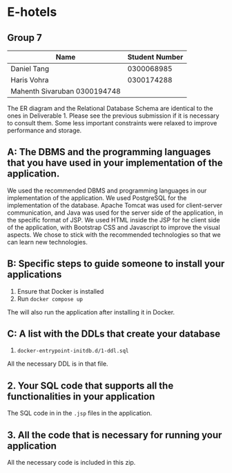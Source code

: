 # E-hotels

## Group 7

| Name | Student Number |
| --- | --- |
| Daniel Tang | 0300068985 |
| Haris Vohra | 0300174288 |
| Mahenth Sivaruban 0300194748 |

The ER diagram and the Relational Database Schema are identical to the ones in Deliverable 1.
Please see the previous submission if it is necessary to consult them.
Some less important constraints were relaxed to improve performance and storage.

## A: The DBMS and the programming languages that you have used in your implementation of the application.

We used the recommended DBMS and programming languages in our implementation of the application.
We used PostgreSQL for the implementation of the database.
Apache Tomcat was used for client-server communication, and Java was used for the server side of the application, in the specific format of JSP.
We used HTML inside the JSP for he client side of the application, with Bootstrap CSS and Javascript to improve the visual aspects.
We chose to stick with the recommended technologies so that we can learn new technologies.

## B: Specific steps to guide someone to install your applications

1. Ensure that Docker is installed
2. Run `docker compose up`

The will also run the application after installing it in Docker.

## C: A list with the DDLs that create your database

1. `docker-entrypoint-initdb.d/1-ddl.sql`

All the necessary DDL is in that file.

## 2. Your SQL code that supports all the functionalities in your application

The SQL code in in the `.jsp` files in the application.

## 3. All the code that is necessary for running your application

All the necessary code is included in this zip.
